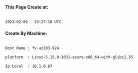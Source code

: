 
   
#### This Page Create at:

```bash

2023-02-09 - 23:27:18 UTC

```

#### Create By Machine:

```bash

Host Name : fv-az203-924

platform  : Linux-5.15.0-1031-azure-x86_64-with-glibc2.35

Ip Local  : 10.1.0.87

```

